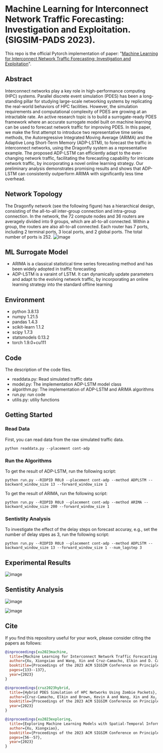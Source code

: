 # Machine Learning for Interconnect Network Traffic Forecasting: Investigation and Exploitation. (SIGSIM-PADS 2023).
This repo is the official Pytorch implementation of paper: "[Machine Learning for Interconnect Network Traffic Forecasting: Investigation and Exploitation](https://xiongxiaoxu.github.io/publications/PADS23_ML.pdf)".

## Abstract
Interconnect networks play a key role in high-performance computing (HPC) systems. Parallel discrete event simulation (PDES) has been a long-standing pillar for studying large-scale networking systems by replicating the real-world behaviors of HPC facilities. However, the simulation requirements and computational complexity of PDES are growing at an intractable rate. An active research topic is to build a surrogate-ready PDES framework where an accurate surrogate model built on machine learning can be used to forecast network traffic for improving PDES. In this paper, we make the first attempt to introduce two representative time series methods, the Autoregressive Integrated Moving Average (ARIMA) and the Adaptive Long Short-Term Memory (ADP-LSTM), to forecast the traffic in interconnect networks, using the Dragonfly system as a representative example. The proposed ADP-LSTM can efficiently adapt to the ever-changing network traffic, facilitating the forecasting capability for intricate network traffic, by incorporating a novel online learning strategy. Our preliminary analysis demonstrates promising results and shows that ADP-LSTM can consistently outperform ARIMA with significantly less time overhead.

## Network Topology
The Dragonfly network (see the following figure) has a hierarchical design, consisting of the all-to-all inter-group connection and intra-group connection. In the network, the 72 compute nodes and 36 routers are averagely divided into 9 groups, which are all-to-all connected. Within a group, the routers are also all-to-all connected. Each router has 7 ports, including 2 terminal ports, 3 local ports, and 2 global ports. The total number of ports is 252.
![image](https://github.com/XiongxiaoXu/ML-SurrogateModel/assets/34889516/0801eaab-bcd6-4365-9131-2b1a2abb9b04)

## ML Surrogate Model
* ARIMA is a classical statistical time series forecasting method and has been widely adopted in traffic forecasting
* ADP-LSTM is a varaint of LSTM. It can dynamically update parameters and adapt to the evolving network traffic, by incorporating an online learning strategy into the standard offline learning 

## Environment
* python            3.8.13
* numpy             1.21.5
* pandas            1.4.3
* scikit-learn      1.1.2
* scipy             1.7.3
* statsmodels       0.13.2
* torch             1.9.0+cu111

## Code
The description of the code files.
* readdata.py: Read simulated traffic data
* model.py: The implementation ADP-LSTM model class
* algorithm.py: The implementation of ADP-LSTM and ARIMA algorithms
* run.py: run code
* utilis.py: utiliy functions

## Getting Started
### Read Data

First, you can read data from the raw simulated traffic data.

`python readdata.py --placement cont-adp`

### Run the Algorithms

To get the result of ADP-LSTM, run the following script:

`python run.py --RIDPID R0L0 --placement cont-adp --method ADPLSTM --backward_window_size 13 --forward_window_size 1`


To get the result of ARIMA, run the following script:

`python run.py --RIDPID R0L0 --placement cont-adp --method ARIMA --backward_window_size 200 --forward_window_size 1`

### Sentistity Analysis
To investigate the effect of the delay steps on forecast accuray, e.g., set the number of delay stpes as 3, run the following script:

`python run.py --RIDPID R0L0 --placement cont-adp --method ADPLSTM --backward_window_size 13 --forward_window_size 1 --num_lagstep 3`

## Experimental Results
![image](https://github.com/XiongxiaoXu/ML-SurrogateModel/assets/34889516/b6a1b346-0f44-4908-871e-7601a8e1c644)

## Sentistity Analysis
![image](https://github.com/XiongxiaoXu/ML-SurrogateModel/assets/34889516/1af1e324-296d-4447-b0a5-f5f2cc19e281)

![image](https://github.com/XiongxiaoXu/ML-SurrogateModel/assets/34889516/7b09dc26-90fd-4f1e-ab86-1d6bdd830b42)

## Cite
If you find this repository useful for your work, please consider citing the papers as follows:

```bibtex
@inproceedings{xu2023machine,
  title={Machine Learning for Interconnect Network Traffic Forecasting: Investigation and Exploitation},
  author={Xu, Xiongxiao and Wang, Xin and Cruz-Camacho, Elkin and D. Carothers, Christopher and A. Brown, Kevin and B. Ross, Robert and Lan, Zhiling and Shu, Kai},
  booktitle={Proceedings of the 2023 ACM SIGSIM Conference on Principles of Advanced Discrete Simulation},
  pages={133--137},
  year={2023}
}

@inproceedings{cruz2023hybrid,
  title={Hybrid PDES Simulation of HPC Networks Using Zombie Packets},
  author={Cruz-Camacho, Elkin and Brown, Kevin A and Wang, Xin and Xu, Xiongxiao and Shu, Kai and Lan, Zhiling and Ross, Robert B and Carothers, Christopher D},
  booktitle={Proceedings of the 2023 ACM SIGSIM Conference on Principles of Advanced Discrete Simulation (Orlando, FL, USA)(SIGSIM-PADS’23). Association for Computing Machinery, New York, NY, USA},
  year={2023}
}

@inproceedings{xu2023exploring,
  title={Exploring Machine Learning Models with Spatial-Temporal Information for Interconnect Network Traffic Forecasting},
  author={Xu, Xiongxiao},
  booktitle={Proceedings of the 2023 ACM SIGSIM Conference on Principles of Advanced Discrete Simulation},
  pages={56--57},
  year={2023}
}
```


